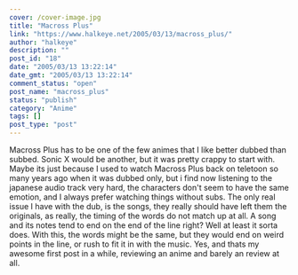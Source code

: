 ```yaml
---
cover: /cover-image.jpg
title: "Macross Plus"
link: "https://www.halkeye.net/2005/03/13/macross_plus/"
author: "halkeye"
description: ""
post_id: "18"
date: "2005/03/13 13:22:14"
date_gmt: "2005/03/13 13:22:14"
comment_status: "open"
post_name: "macross_plus"
status: "publish"
category: "Anime"
tags: []
post_type: "post"
---
```


Macross Plus has to be one of the few animes that I like better dubbed than subbed. Sonic X would be another, but it was pretty crappy to start with. Maybe its just because I used to watch Macross Plus back on teletoon so many years ago when it was dubbed only, but i find now listening to the japanese audio track very hard, the characters don't seem to have the same emotion, and I always prefer watching things without subs. The only real issue I have with the dub, is the songs, they really should have left them the originals, as really, the timing of the words do not match up at all. A song and its notes tend to end on the end of the line right? Well at least it sorta does. With this, the words might be the same, but they would end on weird points in the line, or rush to fit it in with the music. Yes, and thats my awesome first post in a while, reviewing an anime and barely an review at all.